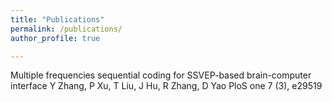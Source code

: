 ```yaml
---
title: "Publications"
permalink: /publications/
author_profile: true

---
```


Multiple frequencies sequential coding for SSVEP-based brain-computer interface
Y Zhang, P Xu, T Liu, J Hu, R Zhang, D Yao
PloS one 7 (3), e29519
